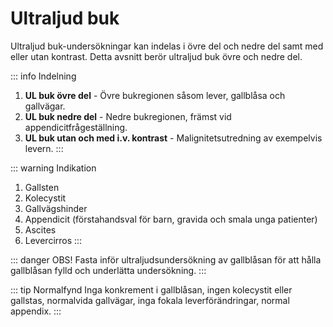 # Ultraljud buk

Ultraljud buk-undersökningar kan indelas i övre del och nedre del samt med eller utan kontrast. Detta avsnitt berör ultraljud buk övre och nedre del. 

::: info Indelning
1. <b>UL buk övre del</b> - Övre bukregionen såsom lever, gallblåsa och gallvägar.
2. <b>UL buk nedre del</b> - Nedre bukregionen, främst vid appendicitfrågeställning.
3. <b>UL buk utan och med i.v. kontrast</b> - Malignitetsutredning av exempelvis levern.
:::

::: warning Indikation
1. Gallsten
2. Kolecystit
3. Gallvägshinder 
4. Appendicit (förstahandsval för barn, gravida och smala unga patienter) 
5. Ascites
6. Levercirros
:::

::: danger OBS!
Fasta inför ultraljudsundersökning av gallblåsan för att hålla gallblåsan fylld och underlätta undersökning.
:::

::: tip Normalfynd
Inga konkrement i gallblåsan, ingen kolecystit eller gallstas, normalvida gallvägar, inga fokala leverförändringar, normal appendix.
:::

